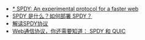 - [* SPDY: An experimental protocol for a faster web](https://www.chromium.org/spdy/spdy-whitepaper/)
- [SPDY 是什么？如何部署 SPDY？](https://www.geekpark.net/news/158198)
- [解读SPDY协议](https://linxiaobaixcg.github.io/2019/08/26/%E8%A7%A3%E8%AF%BBSPDY%E5%8D%8F%E8%AE%AE/)
- [Web通信协议，你还需要知道： SPDY 和 QUIC](https://segmentfault.com/a/1190000016265991)